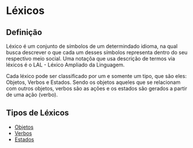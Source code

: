 # Léxicos

## Definição
Léxico é um conjunto de símbolos de um determindado idioma, na qual busca descrever o que cada um desses símbolos representa dentro do seu respectivo meio social. Uma notaçõa que usa descrição de termos via léxicos é o LAL - Léxico Ampliado da Linguagem.

Cada léxico pode ser classificado por um e somente um tipo, que são eles: Objetos, Verbos e Estados. Sendo os objetos aqueles que se relacionam com outros objetos, verbos são as ações e os estados são gerados a partir de uma ação (verbo).

## Tipos de Léxicos

 - [Objetos](../Modeling/objeto.md)
 - [Verbos](../Modeling/verbo.md)
 - [Estados](../Modeling/estado.md)
